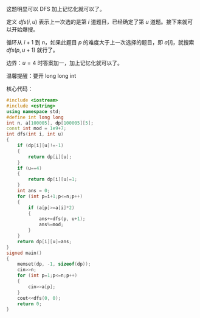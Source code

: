 这题明显可以 DFS 加上记忆化就可以了。

定义 $dfs(i, u)$ 表示上一次选的是第 $i$ 道题目，已经确定了第 $u$ 道题。接下来就可以开始爆搜。

循环从 $i+1$ 到 $n$，如果此题目 $p$ 的难度大于上一次选择的题目，即 $a[i]$，就搜索 $dfs(p,u+1)$ 就行了。

边界：$u=4$ 时答案加一，加上记忆化就可以了。

温馨提醒：要开 long long int

核心代码：
```cpp
#include <iostream>
#include <cstring>
using namespace std;
#define int long long
int n, a[100005], dp[100005][5];
const int mod = 1e9+7;
int dfs(int i, int u)
{
	if (dp[i][u]!=-1)
	{
		return dp[i][u];
	}
	if (u==4)
	{
		return dp[i][u]=1;
	}
	int ans = 0;
	for (int p=i+1;p<=n;p++)
	{
		if (a[p]>=a[i]*2)
		{
			ans+=dfs(p, u+1);
			ans%=mod;
		}
	}
	return dp[i][u]=ans;
}
signed main()
{
	memset(dp, -1, sizeof(dp));
	cin>>n;
	for (int p=1;p<=n;p++)
	{
		cin>>a[p];
	}
	cout<<dfs(0, 0);
	return 0;
}
```
